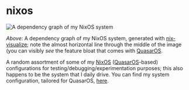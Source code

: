 <!-- markdownlint-disable MD013 -->

# nixos

![A dependency graph of my NixOS system](./frame.png)

*Above*: A dependency graph of my NixOS system, generated with [nix-visualize](https://github.com/craigmbooth/nix-visualize); note the almost horizontal line through the middle of the image (you can visibly *see* the feature bloat that comes with [QuasarOS](https://github.com/quantum9innovation/QuasarOS).

A random assortment of some of my [NixOS](https://nixos.org/) ([QuasarOS](https://github.com/quantum9innovation/QuasarOS)-based) configurations for testing/debugging/experimentation purposes;
this also happens to be the system that I daily drive.
You can find my system configuration, tailored for QuasarOS, [here](https://github.com/quantum9innovation/netsanet).
